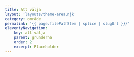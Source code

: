 ```yaml
---
title: Att välja
layout: 'layouts/theme-area.njk'
category: område
permalink: '{{ page.filePathStem | splice | slugUrl }}/'
eleventyNavigation:
    key: att välja
    parent: grunderna
    order: 2
    excerpt: Placeholder
---
```


